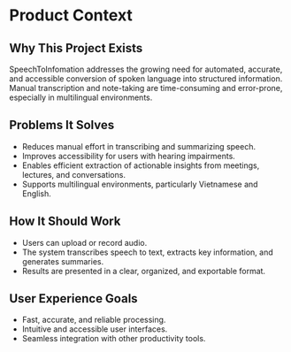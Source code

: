 # Product Context

## Why This Project Exists
SpeechToInfomation addresses the growing need for automated, accurate, and accessible conversion of spoken language into structured information. Manual transcription and note-taking are time-consuming and error-prone, especially in multilingual environments.

## Problems It Solves
- Reduces manual effort in transcribing and summarizing speech.
- Improves accessibility for users with hearing impairments.
- Enables efficient extraction of actionable insights from meetings, lectures, and conversations.
- Supports multilingual environments, particularly Vietnamese and English.

## How It Should Work
- Users can upload or record audio.
- The system transcribes speech to text, extracts key information, and generates summaries.
- Results are presented in a clear, organized, and exportable format.

## User Experience Goals
- Fast, accurate, and reliable processing.
- Intuitive and accessible user interfaces.
- Seamless integration with other productivity tools. 